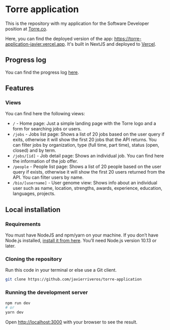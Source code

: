 # Torre application

This is the repository with my application for the Software Developer position at [Torre.co](https://torre.co).

Here, you can find the deployed version of the app: https://torre-application-javier.vercel.app.
It's built in NextJS and deployed to [Vercel](https://vercel.com/).

## Progress log

You can find the progress log [here](progress-log.pdf).

## Features

### Views

You can find here the following views:

- `/` - Home page: Just a simple landing page with the Torre logo and a form for searching jobs or users.
- `/jobs` - Jobs list page: Shows a list of 20 jobs based on the user query if exits, otherwise it will show the first 20 jobs that the API returns. You can filter jobs by organization, type (full time, part time), status (open, closed) and by term.
- `/jobs/[id]` - Job detail page: Shows an individual job. You can find here the information of the job offer.
- `/people` - People list page: Shows a list of 20 people based on the user query if exists, otherwise it will show the first 20 users returned from the API. You can filter users by name.
- `/bio/[username]` - User genome view: Shows info about an individual user such as name, location, strengths, awards, experience, education, languages, projects.

## Local installation

### Requirements

You must have NodeJS and npm/yarn on your machine. If you don’t have Node.js installed, [install it from here](https://nodejs.org/en/).
You’ll need Node.js version 10.13 or later.

### Cloning the repository

Run this code in your terminal or else use a Git client.

```bash
git clone https://github.com/javierriveros/torre-application
```

### Running the development server

```bash
npm run dev
# or
yarn dev
```

Open [http://localhost:3000](http://localhost:3000) with your browser to see the result.
